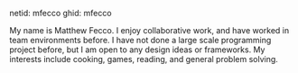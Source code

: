 netid: mfecco
ghid: mfecco


My name is Matthew Fecco.  I enjoy collaborative work, and have worked in team environments before.
I have not done a large scale programming project before, but I am open to any design ideas or frameworks.
My interests include cooking, games, reading, and general problem solving.
